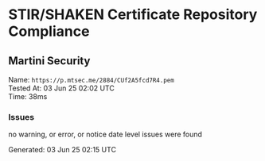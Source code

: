# STIR/SHAKEN Certificate Repository Compliance

## Martini Security

Name: `https://p.mtsec.me/2884/CUf2A5fcd7R4.pem`\
Tested At: 03 Jun 25 02:02 UTC\
Time: 38ms

### Issues

no warning, or error, or notice date level issues were found

Generated: 03 Jun 25 02:15 UTC